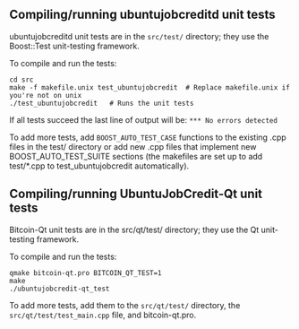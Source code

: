 Compiling/running ubuntujobcreditd unit tests
------------------------------------

ubuntujobcreditd unit tests are in the `src/test/` directory; they
use the Boost::Test unit-testing framework.

To compile and run the tests:

	cd src
	make -f makefile.unix test_ubuntujobcredit  # Replace makefile.unix if you're not on unix
	./test_ubuntujobcredit   # Runs the unit tests

If all tests succeed the last line of output will be:
`*** No errors detected`

To add more tests, add `BOOST_AUTO_TEST_CASE` functions to the existing
.cpp files in the test/ directory or add new .cpp files that
implement new BOOST_AUTO_TEST_SUITE sections (the makefiles are
set up to add test/*.cpp to test_ubuntujobcredit automatically).


Compiling/running UbuntuJobCredit-Qt unit tests
---------------------------------------

Bitcoin-Qt unit tests are in the src/qt/test/ directory; they
use the Qt unit-testing framework.

To compile and run the tests:

	qmake bitcoin-qt.pro BITCOIN_QT_TEST=1
	make
	./ubuntujobcredit-qt_test

To add more tests, add them to the `src/qt/test/` directory,
the `src/qt/test/test_main.cpp` file, and bitcoin-qt.pro.
